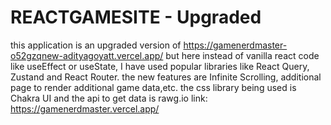 # REACTGAMESITE - Upgraded
this application is an upgraded version of https://gamenerdmaster-o52gzqnew-adityagoyatt.vercel.app/ 
but here instead of vanilla react code like useEffect or useState, I have used popular libraries like React Query, Zustand and React Router.
the new features are Infinite Scrolling, additional page to render additional game data,etc. 
the css library being used is Chakra UI and the api to get data is rawg.io
link: https://gamenerdmaster.vercel.app/
